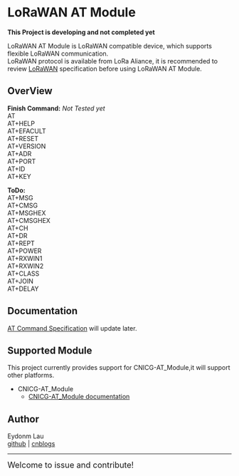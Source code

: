 # LoRaWAN AT Module
**This Project is developing and not completed yet**


LoRaWAN AT Module is LoRaWAN compatible device, which supports flexible LoRaWAN communication. <br/>
LoRaWAN protocol is available from LoRa Aliance, it is recommended to review [LoRaWAN]((http://lora-alliance.org)) specification before using LoRaWAN AT Module.

## OverView

**Finish Command:**  *Not Tested yet*<br/>
AT<br/>
AT+HELP<br/>
AT+EFACULT<br/>
AT+RESET<br/>
AT+VERSION<br/>
AT+ADR<br/>
AT+PORT<br/>
AT+ID<br/>
AT+KEY<br/>

**ToDo:**<br/>
AT+MSG<br/>
AT+CMSG<br/>
AT+MSGHEX<br/>
AT+CMSGHEX<br/>
AT+CH<br/>
AT+DR<br/>
AT+REPT<br/>
AT+POWER<br/>
AT+RXWIN1<br/>
AT+RXWIN2<br/>
AT+CLASS<br/>
AT+JOIN<br/>
AT+DELAY<br/>

## Documentation
[AT Command Specification](./Doc/LoRaWAN_AT_Command_Specification.md) will update later.

## Supported Module
This project currently provides support for CNICG-AT_Module,it will support other platforms.

* CNICG-AT_Module
  * [CNICG-AT_Module documentation](./Doc/CNICG-AT_Module)

## Author
Eydonm Lau <br/>
[github](https://github.com/eydonmlau) | [cnblogs](https://www.cnblogs.com/eydonmlau/)

-----
<font size=4>Welcome to issue and contribute!</font>
